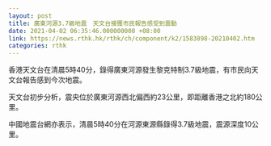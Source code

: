 ```yaml
---
layout: post
title: 廣東河源3.7級地震　天文台接獲市民報告感受到震動
date: 2021-04-02 06:35:46.000000000 +08:00
link: https://news.rthk.hk/rthk/ch/component/k2/1583898-20210402.htm
categories: rthk
---
```


香港天文台在清晨5時40分，錄得廣東河源發生黎克特制3.7級地震，有市民向天文台報告感到今次地震。

天文台初步分析，震央位於廣東河源西北偏西約23公里，即距離香港之北約180公里。

中國地震台網亦表示，清晨5時40分在河源東源縣錄得3.7級地震，震源深度10公里。
